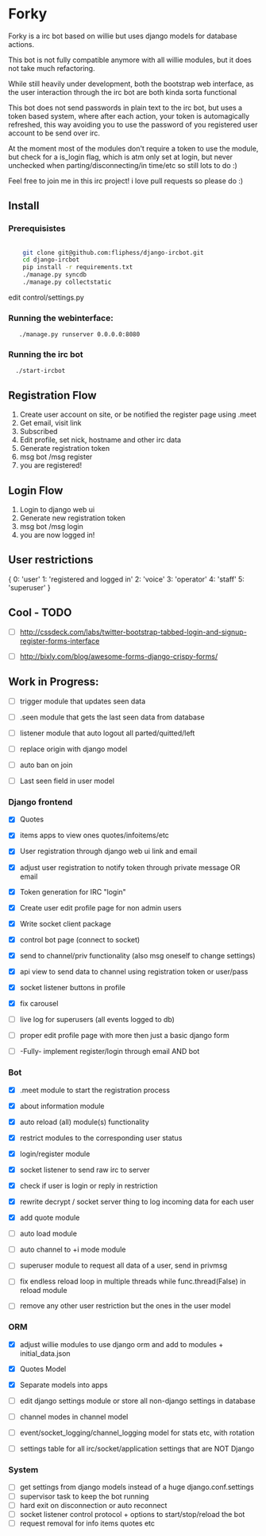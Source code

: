 # Forky

Forky is a irc bot based on willie but uses django models for database actions. 

This bot is not fully compatible anymore with all willie modules, but it does not take much refactoring. 

While still heavily under development, both the bootstrap web interface, as the user interaction through the irc bot 
are both kinda sorta functional 

This bot does not send passwords in plain text to the irc bot, but uses a token based system, where after each action, 
your token is automagically refreshed, this way avoiding you to use the password of you registered user account to be send over irc. 

At the moment most of the modules don't require a token to use the module, but check for a is_login flag, which is atm only 
set at login, but never unchecked when parting/disconnecting/in time/etc so still lots to do :) 

Feel free to join me in this irc project! i love pull requests so please do :)


## Install 

### Prerequisistes
```bash
 
    git clone git@github.com:fliphess/django-ircbot.git
    cd django-ircbot 
    pip install -r requirements.txt
    ./manage.py syncdb  
    ./manage.py collectstatic
```

edit control/settings.py

### Running the webinterface: 
```
   ./manage.py runserver 0.0.0.0:8080 
```
   
### Running the irc bot 
```
  ./start-ircbot
```

## Registration Flow
1. Create user account on site, or be notified the register page using .meet <name>
2. Get email, visit link
3. Subscribed
4. Edit profile, set nick, hostname and other irc data 
5. Generate registration token 
6. msg bot /msg <botnick> register <token>
7. you are registered!

## Login Flow
1. Login to django web ui
2. Generate new registration token
3. msg bot /msg <botnick> login <token>
4. you are now logged in!


## User restrictions
{
    0: 'user'
    1: 'registered and logged in'
    2: 'voice'
    3: 'operator'
    4: 'staff'
    5: 'superuser'
}

## Cool - TODO
- [ ] http://cssdeck.com/labs/twitter-bootstrap-tabbed-login-and-signup-register-forms-interface
- [ ] http://bixly.com/blog/awesome-forms-django-crispy-forms/


## Work in Progress:
- [ ] trigger module that updates seen data
- [ ] .seen <user> module that gets the last seen data from database
- [ ] listener module that auto logout all parted/quitted/left
- [ ] replace origin with django model 
- [ ] auto ban on join
- [ ] Last seen field in user model


### Django frontend
- [X] Quotes
- [X] items apps to view ones quotes/infoitems/etc
- [X] User registration through django web ui link and email
- [X] adjust user registration to notify token through private message OR email
- [X] Token generation for IRC "login"
- [X] Create user edit profile page for non admin users
- [X] Write socket client package
- [X] control bot page (connect to socket)
- [X] send to channel/priv functionality (also msg oneself to change settings)
- [X] api view to send data to channel using registration token or user/pass
- [X] socket listener buttons in profile
- [X] fix carousel 

- [ ] live log for superusers (all events logged to db)
- [ ] proper edit profile page with more then just a basic django form
- [ ] -Fully- implement register/login through email AND bot 

### Bot
- [X] .meet <user> module to start the registration process
- [X] about information module
- [X] auto reload (all) module(s) functionality
- [X] restrict modules to the corresponding user status
- [X] login/register module
- [X] socket listener to send raw irc to server
- [X] check if user is login or reply in restriction 
- [X] rewrite decrypt / socket server thing to log incoming data for each user
- [X] add quote module 

- [ ] auto load module 
- [ ] auto channel to +i mode module
- [ ] superuser module to request all data of a user, send in privmsg
- [ ] fix endless reload loop in multiple threads while func.thread(False) in reload module
- [ ] remove any other user restriction but the ones in the user model


### ORM
- [X] adjust willie modules to use django orm and add to modules + initial_data.json
- [X] Quotes Model
- [X] Separate models into apps

- [ ] edit django settings module or store all non-django settings in database
- [ ] channel modes in channel model
- [ ] event/socket_logging/channel_logging model for stats etc, with rotation 
- [ ] settings table for all irc/socket/application settings that are NOT Django

### System
- [ ] get settings from django models instead of a huge django.conf.settings 
- [ ] supervisor task to keep the bot running
- [ ] hard exit on disconnection or auto reconnect
- [ ] socket listener control protocol + options to start/stop/reload the bot
- [ ] request removal for info items quotes etc 
